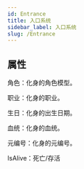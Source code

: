 ```yaml
---
id: Entrance
title: 入口系统
sidebar_label: 入口系统
slug: /Entrance
---
```

## 属性

角色：化身的角色模型。

职业：化身的职业。

生日：化身的出生日期。

血统：化身的血统。

元编号：化身的元编号。

IsAlive：死亡/存活



